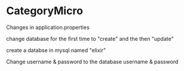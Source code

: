 # CategoryMicro
Changes in application.properties

change database for the first time to "create" and the then "update"

create a databse in mysql named "elixir"

Change username & password to the database username & password
